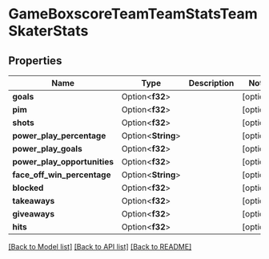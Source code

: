 # GameBoxscoreTeamTeamStatsTeamSkaterStats

## Properties

Name | Type | Description | Notes
------------ | ------------- | ------------- | -------------
**goals** | Option<**f32**> |  | [optional]
**pim** | Option<**f32**> |  | [optional]
**shots** | Option<**f32**> |  | [optional]
**power_play_percentage** | Option<**String**> |  | [optional]
**power_play_goals** | Option<**f32**> |  | [optional]
**power_play_opportunities** | Option<**f32**> |  | [optional]
**face_off_win_percentage** | Option<**String**> |  | [optional]
**blocked** | Option<**f32**> |  | [optional]
**takeaways** | Option<**f32**> |  | [optional]
**giveaways** | Option<**f32**> |  | [optional]
**hits** | Option<**f32**> |  | [optional]

[[Back to Model list]](../README.md#documentation-for-models) [[Back to API list]](../README.md#documentation-for-api-endpoints) [[Back to README]](../README.md)


